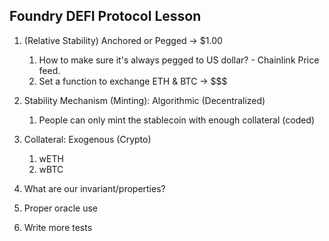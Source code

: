 ## Foundry DEFI Protocol Lesson

1. (Relative Stability) Anchored or Pegged -> $1.00
   1. How to make sure it's always pegged to US dollar? - Chainlink Price feed.
   2. Set a function to exchange ETH & BTC -> $$$
2. Stability Mechanism (Minting): Algorithmic (Decentralized)
   1. People can only mint the stablecoin with enough collateral (coded)
3. Collateral: Exogenous (Crypto)
   1. wETH
   2. wBTC


1. What are our invariant/properties?

1. Proper oracle use
2. Write more tests